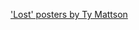 ---
layout: post
wordpress_id: 431
wordpress_url: http://noesbueno.com/archives/431
date: '2010-01-31 21:59:28 -0600'
date_gmt: '2010-02-01 02:59:28 -0600'
body: |
  <p><a href="http://blog.signalnoise.com/2010/01/26/lost-posters-by-ty-mattson/">'Lost' posters by Ty Mattson</a></p>
---
